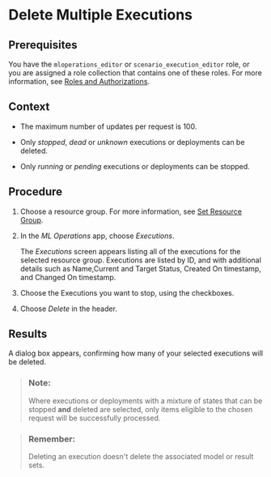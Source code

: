 <!-- loiof91741ad784344aea092ffe0094276ec -->

# Delete Multiple Executions



<a name="loiof91741ad784344aea092ffe0094276ec__prereq_u4j_sld_nwb"/>

## Prerequisites

You have the `mloperations_editor` or `scenario_execution_editor` role, or you are assigned a role collection that contains one of these roles. For more information, see [Roles and Authorizations](roles-and-authorizations-4ef8499.md).



<a name="loiof91741ad784344aea092ffe0094276ec__context_rpq_snd_nwb"/>

## Context

-   The maximum number of updates per request is 100.

-   Only *stopped*, *dead* or *unknown* executions or deployments can be deleted.

-   Only *running* or *pending* executions or deployments can be stopped.




<a name="loiof91741ad784344aea092ffe0094276ec__steps_sgs_xm3_wxb"/>

## Procedure

1.  Choose a resource group. For more information, see [Set Resource Group](https://help.sap.com/docs/AI_LAUNCHPAD/92d77f26188e4582897b9106b9cb72e0/0c077289f29d4147921fb07ab0f68b7f.html).

2.  In the *ML Operations* app, choose *Executions*.

    The *Executions* screen appears listing all of the executions for the selected resource group. Executions are listed by ID, and with additional details such as Name,Current and Target Status, Created On timestamp, and Changed On timestamp.

3.  Choose the Executions you want to stop, using the checkboxes.

4.  Choose *Delete* in the header.




<a name="loiof91741ad784344aea092ffe0094276ec__result_qvh_4n3_wxb"/>

## Results

A dialog box appears, confirming how many of your selected executions will be deleted.

> ### Note:  
> Where executions or deployments with a mixture of states that can be stopped **and** deleted are selected, only items eligible to the chosen request will be successfully processed.

> ### Remember:  
> Deleting an execution doesn't delete the associated model or result sets.

